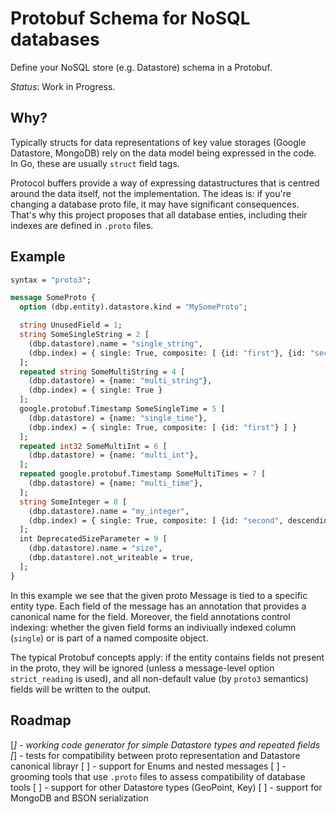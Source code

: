 # Protobuf Schema for NoSQL databases

Define your NoSQL store (e.g. Datastore) schema in a Protobuf. 

*Status*: Work in Progress.

## Why?

Typically structs for data representations of key value storages (Google Datastore, MongoDB) rely on the data model 
being expressed in the code. In Go, these are usually `struct` field tags. 
 
Protocol buffers provide a way of expressing datastructures that is centred around the data itself, not the 
implementation. The ideas is: if you're changing a database proto file, it may have significant consequences. That's why
this project proposes that all database enties, including their indexes are defined in `.proto` files.

## Example

```proto
syntax = "proto3";

message SomeProto {
  option (dbp.entity).datastore.kind = "MySomeProto";

  string UnusedField = 1;
  string SomeSingleString = 2 [
    (dbp.datastore).name = "single_string",
    (dbp.index) = { single: True, composite: [ {id: "first"}, {id: "second" } ]
  ];
  repeated string SomeMultiString = 4 [
    (dbp.datastore) = {name: "multi_string"},
    (dbp.index) = { single: True }
  ];
  google.protobuf.Timestamp SomeSingleTime = 5 [
    (dbp.datastore) = {name: "single_time"},
    (dbp.index) = { single: True, composite: [ {id: "first"} ] }
  ];
  repeated int32 SomeMultiInt = 6 [
    (dbp.datastore) = {name: "multi_int"},
  ];
  repeated google.protobuf.Timestamp SomeMultiTimes = 7 [
    (dbp.datastore) = {name: "multi_time"},
  ];
  string SomeInteger = 8 [ 
    (dbp.datastore).name = "my_integer",
    (dbp.index) = { single: True, composite: [ {id: "second", descending: True } ]
  ];
  int DeprecatedSizeParameter = 9 [ 
    (dbp.datastore).name = "size",
    (dbp.datastore).not_writeable = true,
  ];
}
```

In this example we see that the given proto Message is tied to a specific entity type. Each field of the message has an
annotation that provides a canonical name for the field. Moreover, the field annotations control indexing: whether the
given field forms an indiviually indexed column (`single`) or is part of a named composite object.

The typical Protobuf concepts apply: if the entity contains fields not present in the proto, they will be ignored 
(unless a message-level option `strict_reading` is used), and all non-default value (by `proto3` semantics) fields will
 be written to the output.

## Roadmap

 [*] - working code generator for simple Datastore types and repeated fields
 [*] - tests for compatibility between proto representation and Datastore canonical librayr
 [ ] - support for Enums and nested messages
 [ ] - grooming tools that use `.proto` files to assess compatibility of database tools
 [ ] - support for other Datastore types (GeoPoint, Key)
 [ ] - support for MongoDB and BSON serialization
 




